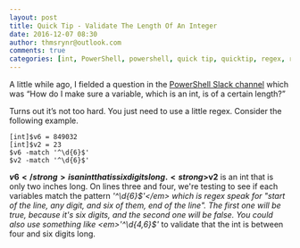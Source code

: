 ```yaml
---
layout: post
title: Quick Tip - Validate The Length Of An Integer
date: 2016-12-07 08:30
author: thmsrynr@outlook.com
comments: true
categories: [int, PowerShell, powershell, quick tip, quicktip, regex, regex]
---
```

A little while ago, I fielded a question in the <a href="http://powershell.slack.com/" target="_blank">PowerShell Slack channel</a> which was “How do I make sure a variable, which is an int, is of a certain length?”

Turns out it’s not too hard. You just need to use a little regex. Consider the following example.

```
[int]$v6 = 849032
[int]$v2 = 23
$v6 -match '^\d{6}$'
$v2 -match '^\d{6}$'
```

<strong>$v6</strong> is an int that is six digits long. <strong>$v2</strong> is an int that is only two inches long. On lines three and four, we're testing to see if each variables match the pattern <em>'^\d{6}$'</em> which is regex speak for "start of the line, any digit, and six of them, end of the line". The first one will be true, because it's six digits, and the second one will be false. You could also use something like <em>'^\d{4,6}$'</em> to validate that the int is between four and six digits long.
